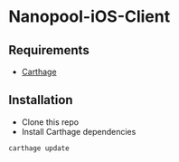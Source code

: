 # Nanopool-iOS-Client

## Requirements

- [Carthage](https://github.com/Carthage/Carthage#installing-carthage)

## Installation

- Clone this repo
- Install Carthage dependencies

```sh
carthage update
```
